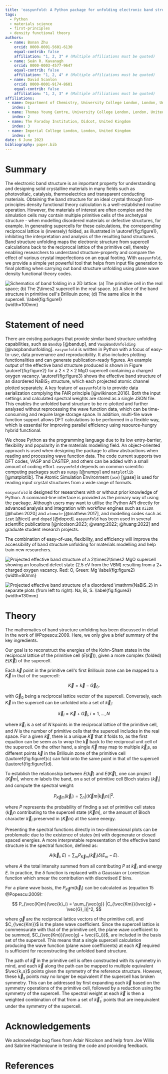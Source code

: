 ```yaml
---
title: 'easyunfold: A Python package for unfolding electronic band structures'
tags:
  - Python
  - materials science
  - first-principles
  - density functional theory
authors:
  - name: Bonan Zhu
    orcid: 0000-0001-5601-6130
    equal-contrib: false
    affiliation: "1, 2, 3" # (Multiple affiliations must be quoted)
  - name: Seán R. Kavanagh
    orcid: 0000-0003-4577-9647
    equal-contrib: false
    affiliation: "1, 2, 4" # (Multiple affiliations must be quoted)
  - name: David Scanlon
    orcid: 0000-0001-9174-8601
    equal-contrib: false
    affiliation: "1, 2, 3" # (Multiple affiliations must be quoted)
affiliations:
 - name: Department of Chemistry, University College London, London, United Kingdom
   index: 1
 - name: Thomas Young Centre, University College London, London, United Kingdom
   index: 2
 - name: The Faraday Institution, Didcot, United Kingdom
   index: 3
 - name: Imperial College London, London, United Kingdom
   index: 4
date: 6 June 2023
bibliography: paper.bib
---
```


# Summary

The electronic band structure is an important property for
understanding and designing solid crystalline materials in many fields
such as photovoltaic, catalysis, thermoelectrics and transparent conducting
materials. Obtaining the band structure for an ideal crystal through first-principles
density functional theory calculation is a well-established routine operation.
However, the materials of interest are often complex and the simulation cells may contain multiple  primitive
cells of the archetypal structure - when modelling disordered materials or defective structures, for example.
In generating supercells for these calculations, the corresponding reciprocal lattice is (inversely) folded, as illustrated in \autoref{fig:figure1},
inhibiting the interpretation and analysis of the resulting band structures.
Band structure unfolding maps the electronic structure from supercell calculations back to the reciprocal lattice of the primitive cell,
thereby enabling researchers to understand structure-property and compare the effect of various crystal imperfections on an equal footing.
With `easyunfold`, we provide a simple yet powerful tool that helps from input file generation to final plotting when carrying out band structure unfolding using plane wave density functional theory codes.

![Schematics of band folding in a 2D lattice: (a) The primitive cell in the real space; (b) The $2\times2$ supercell in the real space. (c) A slice of the band structure in primitive cell's Brillouin zone; (d) The same slice in the supercell. \label{fig:figure1}](figure1.png){width=100mm}

# Statement of need

There are existing packages that provide similar band structure unfolding capabilities, such as `BandUp`
[@bandup], and `VaspBandUnfolding` [@vaspbandunfolding].
`easyunfold` is written in Python with a focus of easy-to-use, data provenance and reproducibility.
It also includes plotting functionalities and can generate publication-ready figures.
An example output of the effective band structure produced is shown in Figure \autoref{fig:figure2} for a $2\times2\times2$ $\mathrm{MgO}$ supercell containing a charged oxygen vacancy.
\autoref{fig:figure3} shows the effective band structure of an disordered $\mathrm{NaBiS_2}$ structure, which each projected atomic channel plotted separately.
A key feature of `easyunfold` is to provide data serialization complying the FAIR principle [@wilkinson:2016].
Both the input settings and calculated spectral weights are stored as a single JSON file.
This enables the unfolded band structure to be re-plotted and further analysed without reprocessing the wave function data, which can be time-consuming and require large storage space.
In addition, multi-file wave function support allows DFT calculations to be performed in a flexible way,
which is essential for improving parallel efficiency using resource-hungry hybrid functional.

We chose Python as the programming language due to its low entry-barrier, flexibility and popularity in the materials modelling field.
An object-oriented approach is used when designing the package to allow abstractions when reading and processing wave function data.
The code current supports two DFT codes, VASP and CASTEP, and others can be added with a small amount of coding effort.
`easyunfold` depends on common scientific computing packages such as `numpy` [@numpy] and `matplotlib` [@matplotlib].
The Atomic Simulation Environment (`ase`) [@ase] is used for reading input crystal structures from a wide range of formats.

`easyunfold` is designed for researchers with or without prior knowledge of Python.
A command-line interface is provided as the primary way of using the package.
Although users may want to utilise the Python
API directly for advanced analysis and integration with workflow engines such as `AiiDA` [@huber:2020] and `atomate` [@mathew:2017],
and modelling codes such as `icet` [@icet] and `doped` [@doped].
`easyunfold` has been used in several scientific publications [@nicolson:2023; @wang:2022; @huang:2022] and graduate student research projects.

The combination of easy-of-use, flexibility, and efficiency will improve the accessibility of
band structure unfolding for materials modelling and help train new researchers.

![Projected effective band structure of a $2\times2\times2$ MgO supercell showing an localised defect state (2.5 eV from the VBM) resulting from a 2+ charged oxygen vacancy. Red: O, Green: Mg \label{fig:figure2}](mgo_unfold_project.png){width=80mm}

![Projected effective band structure of a disordered $\mathrm{NaBiS_2}$ in separate plots (from left to right): Na, Bi, S.  \label{fig:figure3}](./NaBiS2_unfold-plot_proj_sep.png){width=130mm}


# Theory

The mathematics of band structure unfolding has been discussed in detail in the work of @Popescu:2009.
Here, we only give a brief summary of the key ingredients.

Our goal is to reconstruct the energies of the Kohn-Sham states in the reciprocal lattice of the primitive cell ($E(\vec{k})$), given a more complex (folded) $E(\vec{K})$ of the supercell.

Each $\vec{k}$ point in the primitive cell's first Brillouin zone can be mapped to a $\vec{K}$ in that of the supercell:

$$
\vec{K} = \vec{k} - \vec{G}_0.
$$

with $\vec{G}_0$ being a reciprocal lattice vector of the supercell.
Conversely, each $\vec{K}$ in the supercell can be unfolded into a set of $\vec{k}_i$:

$$
\vec{k}_i = \vec{K} + \vec{G}_i, i=1,...,N
$$

where $\vec{k}_i$ is a set of $N$ kpoints in the reciprocal lattice of the primitive cell,
and $N$ is the number of primitive cells that the supercell includes in the real space.
For a given $\vec{k}$, there is a unique $\vec{K}$ that it folds to, as the first equation can be seem as to *wrap* the $\vec{k}$ back to the reciprocal unit cell of the supercell.
On the other hand, a single $\vec{K}$ may map to multiple $\vec{k}_i$s,
as different points $\vec{k}$ in the Brillouin zone of the primitive cell (\autoref{fig:figure1}c) can fold onto the same point in that of the supercell (\autoref{fig:figure1}d).

To establish the relationship between $E(\vec{k})$ and $E(\vec{K})$, one can project  $\langle \vec{K}m|$, where $m$ labels the band, on a set of primitive cell Bloch states $\langle \vec{k}_i|$ and compute the spectral weight:

$$
P_{\vec{K}m}(\vec{k}_i) = \sum_n |\langle \vec{K}m |\vec{k}_i n \rangle |^2.
$$

where $P$ represents the probability of finding a set of primitive cell states $\langle \vec{k}_in$ contributing to the supercell state $\langle \vec{K}m |$,
or the amount of Bloch character $\vec{k}_i$ preserved in $\langle \vec{K}m \rangle$ at the same energy.

Presenting the spectral functions directly in two-dimensional plots can be problematic due to the existence of states ($m$) with degenerate or closed spaced energies.
A more interpretable representation of the effective band structure is the spectral function, defined as:

$$
A(\vec{k}_i, E) = \sum_m P_{\vec{K}m}(\vec{k}_i)\delta(E_m - E).
$$

where $A$ the total intensity summed from all contributing $P$ at $\vec{k}_i$ and energy $E$.
In practice, the $\delta$ function is replaced with a Gaussian or Lorentzian function which smear the contribution with discretised $E$ bins.

For a plane wave basis, the $P_{\vec{K}}m(\vec{k}_i)$ can be calculated as (equation 15 @Popescu:2009):

$$
P_{\vec{K}m}(\vec{k}_i) = \sum_{\vec{g}} |C_{\vec{Km}}(\vec{g} + \vec{G}_i)|^2,
$$

where $\vec{g}$ are the reciprocal lattice vectors of the primitive cell, and $C_{\vec{Km}}$ is the plane wave coefficient.
Since the supercell lattice is commensurate with that of the primitive cell,
the plane wave coefficient to be summed, $C_{\vec{Km}}(\vec{g} + \vec{G_i})$, are included in the basis set of the supercell.
This means that a single supercell calculation producing the wave function (plane wave coefficients) at each $\vec{K}$ required is sufficient for reconstructing the unfolded band structure.

The path of $\vec{k}$ in the primitive cell is often constructed with its symmetry in mind, and each $\vec{k}$ along the path can be mapped to multiple equivalent $\vec{k_s}$ points given the symmetry of the reference structure.
However, these $\vec{k}_s$ points may no longer be equivalent if the supercell has broken symmetry.
This can be addressed by first expanding each $\vec{k}$ based on the symmetry operations of the primitive cell, followed by a reduction using the symmetry of the supercell.
The spectral weight at each $\vec{k}$ is then a weighted combination of that from a set of $\vec{k}_s^\prime$ points that are inequivalent under the symmetry of the supercell.

# Acknowledgements

We acknowledge bug fixes from Adair Nicolson and help from Joe Willis and Sabrine Hachmioune in testing the code and providing feedback.

# References
